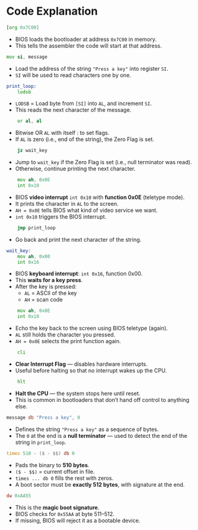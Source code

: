 # Code Explanation

```asm
[org 0x7C00]
```

- BIOS loads the bootloader at address `0x7C00` in memory.
- This tells the assembler the code will start at that address.

```asm
mov si, message
```

- Load the address of the string `"Press a key"` into register `SI`.
- `SI` will be used to read characters one by one.

```asm
print_loop:
    lodsb
```

- `LODSB` = Load byte from `[SI]` into `AL`, and increment `SI`.
- This reads the next character of the message.

```asm
    or al, al
```

- Bitwise OR `AL` with itself : to set flags.
- If `AL` is zero (i.e., end of the string), the Zero Flag is set.

```asm
    jz wait_key
```

- Jump to `wait_key` if the Zero Flag is set (i.e., null terminator was read).
- Otherwise, continue printing the next character.

```asm
    mov ah, 0x0E
    int 0x10
```

- BIOS **video interrupt** `int 0x10` with **function 0x0E** (teletype mode).
- It prints the character in `AL` to the screen.
- `AH = 0x0E` tells BIOS what kind of video service we want.
- `int 0x10` triggers the BIOS interrupt.

```asm
    jmp print_loop
```

- Go back and print the next character of the string.

```asm
wait_key:
    mov ah, 0x00
    int 0x16
```

- BIOS **keyboard interrupt**: `int 0x16`, function 0x00.
- This **waits for a key press**.
- After the key is pressed:
  - `AL` = ASCII of the key
  - `AH` = scan code

```asm
    mov ah, 0x0E
    int 0x10
```

- Echo the key back to the screen using BIOS teletype (again).
- `AL` still holds the character you pressed.
- `AH = 0x0E` selects the print function again.

```asm
    cli
```

- **Clear Interrupt Flag** — disables hardware interrupts.
- Useful before halting so that no interrupt wakes up the CPU.

```asm
    hlt
```

- **Halt the CPU** — the system stops here until reset.
- This is common in bootloaders that don’t hand off control to anything else.

```asm
message db "Press a key", 0
```

- Defines the string `"Press a key"` as a sequence of bytes.
- The `0` at the end is a **null terminator** — used to detect the end of the string in `print_loop`.

```asm
times 510 - ($ - $$) db 0
```

- Pads the binary to **510 bytes**.
- `($ - $$)` = current offset in file.
- `times ... db 0` fills the rest with zeros.
- A boot sector must be **exactly 512 bytes**, with signature at the end.

```asm
dw 0xAA55
```

- This is the **magic boot signature**.
- BIOS checks for `0x55AA` at byte 511–512.
- If missing, BIOS will reject it as a bootable device.
